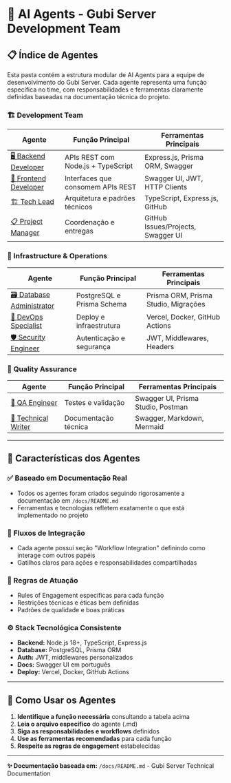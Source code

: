 # 🤖 AI Agents - Gubi Server Development Team

## 📋 Índice de Agentes

Esta pasta contém a estrutura modular de AI Agents para a equipe de desenvolvimento do Gubi Server. Cada agente representa uma função específica no time, com responsabilidades e ferramentas claramente definidas baseadas na documentação técnica do projeto.

### 🏗️ Development Team

| Agente | Função Principal | Ferramentas Principais |
|--------|------------------|----------------------|
| [🖥️ Backend Developer](./Backend_Developer.md) | APIs REST com Node.js + TypeScript | Express.js, Prisma ORM, Swagger |
| [🎨 Frontend Developer](./Frontend_Developer.md) | Interfaces que consomem APIs REST | Swagger UI, JWT, HTTP Clients |
| [🏗️ Tech Lead](./Tech_Lead.md) | Arquitetura e padrões técnicos | TypeScript, Express.js, GitHub |
| [📋 Project Manager](./Project_Manager.md) | Coordenação e entregas | GitHub Issues/Projects, Swagger UI |

### 🔧 Infrastructure & Operations

| Agente | Função Principal | Ferramentas Principais |
|--------|------------------|----------------------|
| [🗃️ Database Administrator](./Database_Administrator.md) | PostgreSQL e Prisma Schema | Prisma ORM, Prisma Studio, Migrações |
| [🚀 DevOps Specialist](./DevOps_Specialist.md) | Deploy e infraestrutura | Vercel, Docker, GitHub Actions |
| [🛡️ Security Engineer](./Security_Engineer.md) | Autenticação e segurança | JWT, Middlewares, Headers |

### 🧪 Quality Assurance

| Agente | Função Principal | Ferramentas Principais |
|--------|------------------|----------------------|
| [🧪 QA Engineer](./QA_Engineer.md) | Testes e validação | Swagger UI, Prisma Studio, Postman |
| [📖 Technical Writer](./Technical_Writer.md) | Documentação técnica | Swagger, Markdown, Mermaid |

---

## 🎯 Características dos Agentes

### ✅ Baseado em Documentação Real
- Todos os agentes foram criados seguindo rigorosamente a documentação em `/docs/README.md`
- Ferramentas e tecnologias refletem exatamente o que está implementado no projeto

### 🔄 Fluxos de Integração
- Cada agente possui seção "Workflow Integration" definindo como interage com outros papéis
- Gatilhos claros para ações e responsabilidades compartilhadas

### 📜 Regras de Atuação
- Rules of Engagement específicas para cada função
- Restrições técnicas e éticas bem definidas
- Padrões de qualidade e boas práticas

### ⚙️ Stack Tecnológica Consistente
- **Backend:** Node.js 18+, TypeScript, Express.js
- **Database:** PostgreSQL, Prisma ORM
- **Auth:** JWT, middlewares personalizados
- **Docs:** Swagger UI em português
- **Deploy:** Vercel, Docker, GitHub Actions

---

## 🚀 Como Usar os Agentes

1. **Identifique a função necessária** consultando a tabela acima
2. **Leia o arquivo específico** do agente (.md)
3. **Siga as responsabilidades e workflows** definidos
4. **Use as ferramentas recomendadas** para cada função
5. **Respeite as regras de engagement** estabelecidas

---

**✨ Documentação baseada em:** `/docs/README.md` - Gubi Server Technical Documentation
